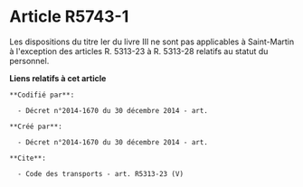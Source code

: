 # Article R5743-1

Les dispositions du titre Ier du livre III ne sont pas applicables à Saint-Martin à l'exception des articles R. 5313-23 à R.
5313-28 relatifs au statut du personnel.

**Liens relatifs à cet article**

	**Codifié par**:

	  - Décret n°2014-1670 du 30 décembre 2014 - art.

	**Créé par**:

	  - Décret n°2014-1670 du 30 décembre 2014 - art.

	**Cite**:

	  - Code des transports - art. R5313-23 (V)
